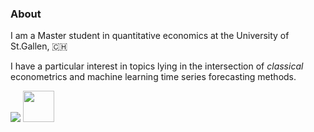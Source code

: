 ### About

I am a Master student in quantitative economics at the University of St.Gallen, 🇨🇭

I have a particular interest in topics lying in the intersection of *classical* econometrics and machine learning time series forecasting methods. 

<img src="https://github-readme-stats.vercel.app/api/top-langs?username=nathaliemayor&layout=compact&theme=dark"/>

<a href="https://www.linkedin.com/in/nathaliemayor/">
    <img height="50" src="https://cdn2.iconfinder.com/data/icons/social-icon-3/512/social_style_3_in-306.png"/>
</a>
